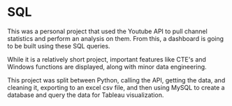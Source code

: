 # SQL

This was a personal project that used the Youtube API to pull channel statistics and perform an analysis on them. From this, a dashboard is going to be built using these SQL queries. 

While it is a relatively short project, important features like CTE's and Windows functions are displayed, along with minor data engineering. 

This project was split between Python, calling the API, getting the data, and cleaning it, exporting to an excel csv file, and then using MySQL to create a database and query the data for Tableau visualization. 
